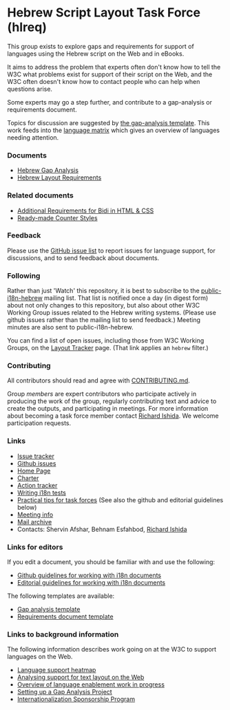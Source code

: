 # Hebrew Script Layout Task Force (hlreq)

This group exists to explore gaps and requirements for support of languages using the Hebrew script on the Web and in eBooks.

It aims to address the problem that experts often don't know how to tell the W3C what problems exist for support of their script on the Web, and the W3C often doesn't know how to contact people who can help when questions arise.

Some experts may go a step further, and contribute to a gap-analysis or requirements document.

Topics for discussion are suggested by [the gap-analysis template](http://w3c.github.io/i18n-activity/templates/gap-analysis/gap-analysis_template.html). This work feeds into the [language matrix](http://w3c.github.io/typography/gap-analysis/language-matrix.html) which gives an overview of languages needing attention.

### Documents
- [Hebrew Gap Analysis](https://w3c.github.io/hlreq/gap-analysis)
- [Hebrew Layout Requirements](https://w3c.github.io/hlreq/)

### Related documents
- [Additional Requirements for Bidi in HTML & CSS](https://www.w3.org/TR/html-bidi/)
- [Ready-made Counter Styles](https://www.w3.org/TR/predefined-counter-styles/)


### Feedback
Please use the [GitHub issue list](https://github.com/w3c/hlreq/issues) to report issues for language support, for discussions, and to send feedback about documents.

### Following
Rather than just 'Watch' this repository, it is best to subscribe to the [public-i18n-hebrew](https://lists.w3.org/Archives/Public/public-i18n-hebrew/) mailing list. That list is notified once a day (in digest form) about not only changes to this repository, but also about other W3C Working Group issues related to the Hebrew writing systems. (Please use github issues rather than the mailing list to send feedback.)  Meeting minutes are also sent to public-i18n-hebrew.

You can find a list of open issues, including those from W3C Working Groups, on the [Layout Tracker](http://w3c.github.io/i18n-activity/textlayout/?filter=hebrew) page. (That link applies an `hebrew` filter.)


### Contributing

All contributors should read and agree with [CONTRIBUTING.md](https://github.com/w3c/hlreq/blob/gh-pages/CONTRIBUTING.md).

Group _members_ are expert contributors who participate actively in producing the work of the group, regularly contributing text and advice to create the outputs, and participating in meetings. For more information about becoming a task force member contact [Richard Ishida](mailto:ishida@w3.org). We welcome participation requests.

### Links
- [Issue tracker](http://w3c.github.io/i18n-activity/textlayout/?filter=hebrew)
- [Github issues](https://github.com/w3c/hlreq/issues)
- [Home Page](https://w3c.github.io/hlreq/homepage/)
- [Charter](http://w3c.github.io/hlreq/charter/)
- [Action tracker](https://www.w3.org/International/groups/hebrew-layout/track/actions/open)
- [Writing i18n tests](https://github.com/w3c/i18n-activity/wiki/Writing-i18n-tests)
- [Practical tips for task forces](https://w3c.github.io/i18n-activity/guidelines/process.html) (See also the github and editorial guidelines below)
- [Meeting info](https://www.w3.org/2017/07/hlreq-meeting-info.html)
- [Mail archive](https://lists.w3.org/Archives/Public/public-i18n-hebrew/)
- Contacts: Shervin Afshar, Behnam Esfahbod, [Richard Ishida](mailto:ishida@w3.org)

### Links for editors
If you edit a document, you should be familiar with and use the following:

- [Github guidelines for working with i18n documents](http://w3c.github.io/i18n-activity/guidelines/github)
- [Editorial guidelines for working with i18n documents](http://w3c.github.io/i18n-activity/guidelines/editing)

The following templates are available:
- [Gap analysis template](http://w3c.github.io/i18n-activity/templates/gap-analysis/gap-analysis_template.html)
- [Requirements document template](http://w3c.github.io/i18n-activity/templates/lreq_doc/gap-analysis_template.html)

### Links to background information
The following information describes work going on at the W3C to support languages on the Web.
- [Language support heatmap](http://w3c.github.io/typography/gap-analysis/language-matrix.html)
- [Analysing support for text layout on the Web](https://github.com/w3c/i18n-discuss/wiki/Analysing-support-for-text-layout-on-the-Web)
- [Overview of language enablement work in progress](https://www.w3.org/International/layout)
- [Setting up a Gap Analysis Project](https://github.com/w3c/typography/wiki/Setting-up-a-Gap-Analysis-Project)
- [Internationalization Sponsorship Program](https://www.w3.org/International/sponsorship/)
